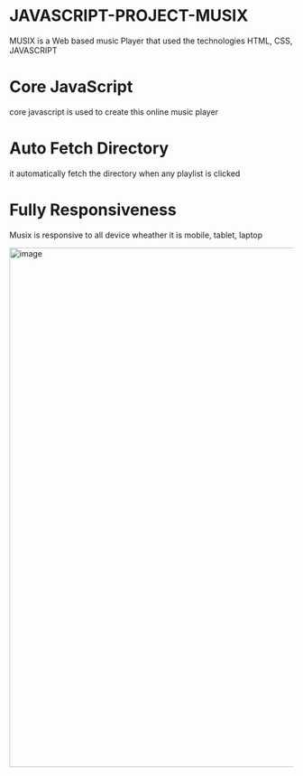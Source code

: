 # JAVASCRIPT-PROJECT-MUSIX
MUSIX is a Web based music Player that used the technologies HTML, CSS, JAVASCRIPT

# Core JavaScript
core javascript is used to create this online music player

# Auto Fetch Directory
it automatically fetch the directory when any playlist is clicked

# Fully Responsiveness
Musix is responsive to all device wheather it is mobile, tablet, laptop

<img width="1886" height="920" alt="image" src="https://github.com/user-attachments/assets/0e2e9a41-c572-4fd1-88cf-bb0c5e9d4f9a" />

